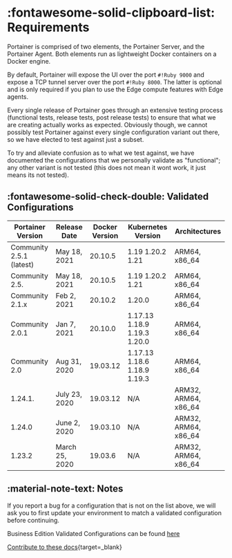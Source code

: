 # :fontawesome-solid-clipboard-list: Requirements
Portainer is comprised of two elements, the Portainer Server, and the Portainer Agent. Both elements run as lightweight Docker containers on a Docker engine.


By default, Portainer will expose the UI over the port `#!Ruby 9000` and expose a TCP tunnel server over the port `#!Ruby 8000`. The latter is optional and is only required if you plan to use the Edge compute features with Edge agents.

Every single release of Portainer goes through an extensive testing process (functional tests, release tests, post release tests) to ensure that what we are creating actually works as expected. Obviously though, we cannot possibly test Portainer against every single configuration variant out there, so we have elected to test against just a subset.

To try and alleviate confusion as to what we test against, we have documented the configurations that we personally validate as "functional"; any other variant is not tested (this does not mean it wont work, it just means its not tested). 

## :fontawesome-solid-check-double: Validated Configurations

| Portainer Version        | Release Date   | Docker Version | Kubernetes Version           | Architectures       | 
|--------------------|--------------|----------------|--------------------|---------------|
| Community 2.5.1 (latest) | May 18, 2021   | 20.10.5        | 1.19 1.20.2 1.21             | ARM64, x86_64        |
| Community 2.5.           | May 18, 2021   | 20.10.5        | 1.19 1.20.2 1.21             | ARM64, x86_64        |
| Community 2.1.x          | Feb 2, 2021    | 20.10.2        | 1.20.0                       | ARM64, x86_64        |
| Community 2.0.1          | Jan 7, 2021    | 20.10.0        | 1.17.13 1.18.9 1.19.3 1.20.0 | ARM64, x86_64        |
| Community 2.0            | Aug 31, 2020   | 19.03.12       | 1.17.13 1.18.6 1.18.9 1.19.3 | ARM64, x86_64        |
| 1.24.1.                  | July 23, 2020  | 19.03.12       | N/A                          | ARM32, ARM64, x86_64 |
| 1.24.0                   | June 2, 2020   | 19.03.10       | N/A                          | ARM32, ARM64, x86_64 |
| 1.23.2                   | March 25, 2020 | 19.03.6        | N/A                          | ARM32, ARM64, x86_64 |
                 
## :material-note-text: Notes

If you report a bug for a configuration that is not on the list above, we will ask you to first update your environment to match a validated configuration before continuing.

Business Edition Validated Configurations can be found [here](https://documentation.portainer.io/v2.0-be/deploy/requirements/)

[Contribute to these docs](https://github.com/portainer/portainer-docs/blob/master/contributing.md){target=_blank}

